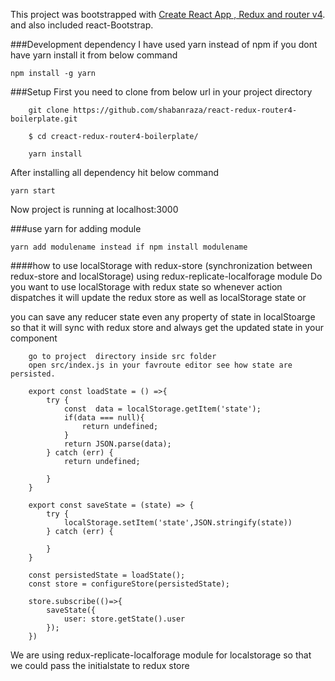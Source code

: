 This project was bootstrapped with [Create React App , Redux and router v4](https://github.com/facebookincubator/create-react-app).
and also included react-Bootstrap.


###Development dependency
I have used yarn instead of npm if you dont have yarn install it from below command

``` npm install -g yarn ```

###Setup
First you need to clone from below url in your project directory


```
    git clone https://github.com/shabanraza/react-redux-router4-boilerplate.git

    $ cd creact-redux-router4-boilerplate/

    yarn install
```


After installing all dependency hit below command

```
yarn start
 ```

Now project is running at localhost:3000

###use yarn for adding module

```
yarn add modulename instead if npm install modulename
```

####how to use localStorage with redux-store (synchronization between redux-store and localStorage) using redux-replicate-localforage module
Do you want to use localStorage with redux state so whenever action dispatches it will update the redux store as well as localStorage state
or

you can save any reducer state even any property of state in localStoarge so that it will sync with redux store and always get the updated state in your component


```
    go to project  directory inside src folder
    open src/index.js in your favroute editor see how state are persisted.

    export const loadState = () =>{
        try {
            const  data = localStorage.getItem('state');
            if(data === null){
                return undefined;
            }
            return JSON.parse(data);
        } catch (err) {
            return undefined;

        }
    }

    export const saveState = (state) => {
        try {
            localStorage.setItem('state',JSON.stringify(state))
        } catch (err) {

        }
    }

    const persistedState = loadState();
    const store = configureStore(persistedState);

    store.subscribe(()=>{
        saveState({
            user: store.getState().user
        });
    })

```

We are using  redux-replicate-localforage module for localstorage so that we could pass the initialstate to redux store

